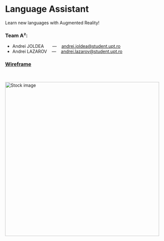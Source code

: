 # Language Assistant

Learn new languages with Augmented Reality!

### Team A²:

- Andrei JOLDEA &nbsp;&nbsp; &nbsp;&nbsp; — &nbsp;&nbsp; andrei.joldea@student.upt.ro  
- Andrei LAZAROV &nbsp;&nbsp; — &nbsp;&nbsp; andrei.lazarov@student.upt.ro  

### [Wireframe](https://balsamiq.cloud/smxaozl/pm6rmuy)

&nbsp;

<img src="https://media.istockphoto.com/id/1075752640/ro/fotografie/aplica%C8%9Bie-de-realitate-augmentat%C4%83-folosind-inteligen%C8%9Ba-artificial%C4%83-pentru-recunoa%C8%99terea.jpg?s=2048x2048&w=is&k=20&c=3Bzhk4qN18ASaEoEVj2v4WjnCA4jJ9HQNEGI7lGXsGs=" alt="Stock image" width="500"/>
